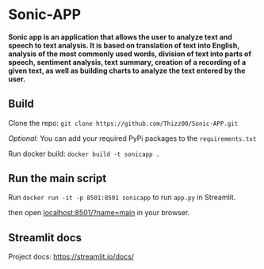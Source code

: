 # Sonic-APP

#### Sonic app is an application that allows the user to analyze text and speech to text analysis. It is based on translation of text into English, analysis of the most commonly used words, division of text into parts of speech, sentiment analysis, text summary, creation of a recording of a given text, as well as building charts to analyze the text entered by the user.



## Build 
Clone the repo:
`git clone https://github.com/Thizz00/Sonic-APP.git`



*Optional:*  You can add your required PyPi packages to the `requirements.txt`

Run docker build:
`docker build -t sonicapp .`

## Run the main script

Run `docker run -it -p 8501:8501 sonicapp` to run `app.py` in Streamlit.

then open [localhost:8501/?name=main](http://localhost:8501/?name=main) in your browser. 

## Streamlit docs

Project docs: https://streamlit.io/docs/

